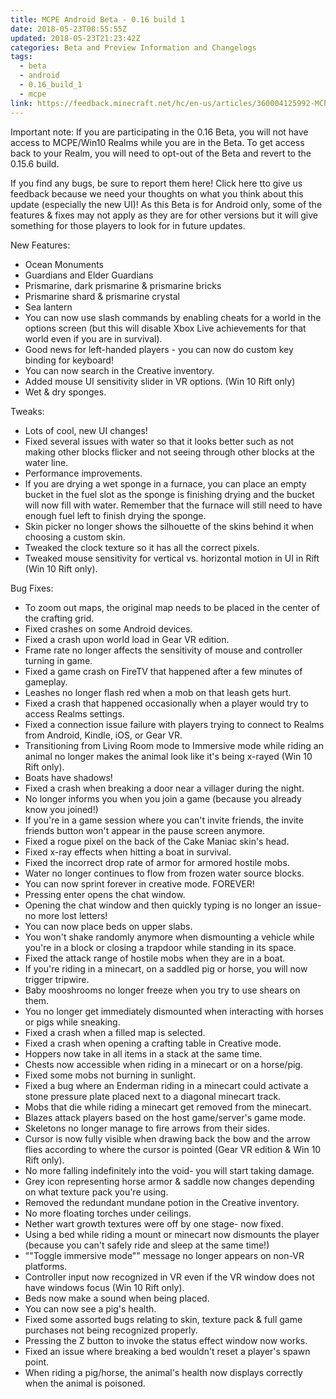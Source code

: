 ```yaml
---
title: MCPE Android Beta - 0.16 build 1
date: 2018-05-23T08:55:55Z
updated: 2018-05-23T21:23:42Z
categories: Beta and Preview Information and Changelogs
tags:
  - beta
  - android
  - 0.16_build_1
  - mcpe
link: https://feedback.minecraft.net/hc/en-us/articles/360004125992-MCPE-Android-Beta-0-16-build-1
---
```


Important note: If you are participating in the 0.16 Beta, you will not have access to MCPE/Win10 Realms while you are in the Beta. To get access back to your Realm, you will need to opt-out of the Beta and revert to the 0.15.6 build.

If you find any bugs, be sure to report them here! Click here tto give us feedback because we need your thoughts on what you think about this update (especially the new UI)! As this Beta is for Android only, some of the features & fixes may not apply as they are for other versions but it will give something for those players to look for in future updates.

New Features:

- Ocean Monuments
- Guardians and Elder Guardians
- Prismarine, dark prismarine & prismarine bricks
- Prismarine shard & prismarine crystal
- Sea lantern
- You can now use slash commands by enabling cheats for a world in the options screen (but this will disable Xbox Live achievements for that world even if you are in survival).
- Good news for left-handed players - you can now do custom key binding for keyboard!
- You can now search in the Creative inventory.
- Added mouse UI sensitivity slider in VR options. (Win 10 Rift only)
- Wet & dry sponges.

Tweaks:

- Lots of cool, new UI changes!
- Fixed several issues with water so that it looks better such as not making other blocks flicker and not seeing through other blocks at the water line.
- Performance improvements.
- If you are drying a wet sponge in a furnace, you can place an empty bucket in the fuel slot as the sponge is finishing drying and the bucket will now fill with water. Remember that the furnace will still need to have enough fuel left to finish drying the sponge.
- Skin picker no longer shows the silhouette of the skins behind it when choosing a custom skin.
- Tweaked the clock texture so it has all the correct pixels.
- Tweaked mouse sensitivity for vertical vs. horizontal motion in UI in Rift (Win 10 Rift only).

Bug Fixes:

- To zoom out maps, the original map needs to be placed in the center of the crafting grid.
- Fixed crashes on some Android devices.
- Fixed a crash upon world load in Gear VR edition.
- Frame rate no longer affects the sensitivity of mouse and controller turning in game.
- Fixed a game crash on FireTV that happened after a few minutes of gameplay.
- Leashes no longer flash red when a mob on that leash gets hurt.
- Fixed a crash that happened occasionally when a player would try to access Realms settings.
- Fixed a connection issue failure with players trying to connect to Realms from Android, Kindle, iOS, or Gear VR.
- Transitioning from Living Room mode to Immersive mode while riding an animal no longer makes the animal look like it's being x-rayed (Win 10 Rift only).
- Boats have shadows!
- Fixed a crash when breaking a door near a villager during the night.
- No longer informs you when you join a game (because you already know you joined!)
- If you're in a game session where you can't invite friends, the invite friends button won't appear in the pause screen anymore.
- Fixed a rogue pixel on the back of the Cake Maniac skin's head.
- Fixed x-ray effects when hitting a boat in survival.
- Fixed the incorrect drop rate of armor for armored hostile mobs.
- Water no longer continues to flow from frozen water source blocks.
- You can now sprint forever in creative mode. FOREVER!
- Pressing enter opens the chat window.
- Opening the chat window and then quickly typing is no longer an issue- no more lost letters!
- You can now place beds on upper slabs.
- You won't shake randomly anymore when dismounting a vehicle while you're in a block or closing a trapdoor while standing in its space.
- Fixed the attack range of hostile mobs when they are in a boat.
- If you're riding in a minecart, on a saddled pig or horse, you will now trigger tripwire.
- Baby mooshrooms no longer freeze when you try to use shears on them.
- You no longer get immediately dismounted when interacting with horses or pigs while sneaking.
- Fixed a crash when a filled map is selected.
- Fixed a crash when opening a crafting table in Creative mode.
- Hoppers now take in all items in a stack at the same time.
- Chests now accessible when riding in a minecart or on a horse/pig.
- Fixed some mobs not burning in sunlight.
- Fixed a bug where an Enderman riding in a minecart could activate a stone pressure plate placed next to a diagonal minecart track.
- Mobs that die while riding a minecart get removed from the minecart.
- Blazes attack players based on the host game/server's game mode.
- Skeletons no longer manage to fire arrows from their sides.
- Cursor is now fully visible when drawing back the bow and the arrow flies according to where the cursor is pointed (Gear VR edition & Win 10 Rift only).
- No more falling indefinitely into the void- you will start taking damage.
- Grey icon representing horse armor & saddle now changes depending on what texture pack you're using.
- Removed the redundant mundane potion in the Creative inventory.
- No more floating torches under ceilings.
- Nether wart growth textures were off by one stage- now fixed.
- Using a bed while riding a mount or minecart now dismounts the player (because you can't safely ride and sleep at the same time!)
- ""Toggle immersive mode"" message no longer appears on non-VR platforms.
- Controller input now recognized in VR even if the VR window does not have windows focus (Win 10 Rift only).
- Beds now make a sound when being placed.
- You can now see a pig's health.
- Fixed some assorted bugs relating to skin, texture pack & full game purchases not being recognized properly.
- Pressing the Z button to invoke the status effect window now works.
- Fixed an issue where breaking a bed wouldn't reset a player's spawn point.
- When riding a pig/horse, the animal's health now displays correctly when the animal is poisoned.

<div>

 

</div>
